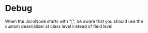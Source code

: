 # Debug

When the JsonNode starts with "[", be aware that you should use the custom deserializer at class level instead of field level.